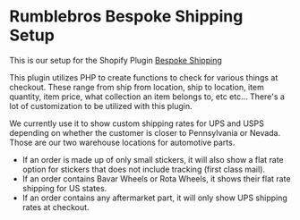 # Rumblebros Bespoke Shipping Setup
This is our setup for the Shopify Plugin [Bespoke Shipping](https://apps.shopify.com/custom-shipping-rates)  

This plugin utilizes PHP to create functions to check for various things at checkout. These range from ship from location, ship to location, item quantity, item price, what collection an item belongs to, etc etc... There's a lot of customization to be utilized with this plugin.  

We currently use it to show custom shipping rates for UPS and USPS depending on whether the customer is closer to Pennsylvania or Nevada. Those are our two warehouse locations for automotive parts.
- If an order is made up of only small stickers, it will also show a flat rate option for stickers that does not include tracking (first class mail).
- If an order contains Bavar Wheels or Rota Wheels, it shows their flat rate shipping for US states.
- If an order contains any aftermarket part, it will only show UPS shipping rates at checkout.